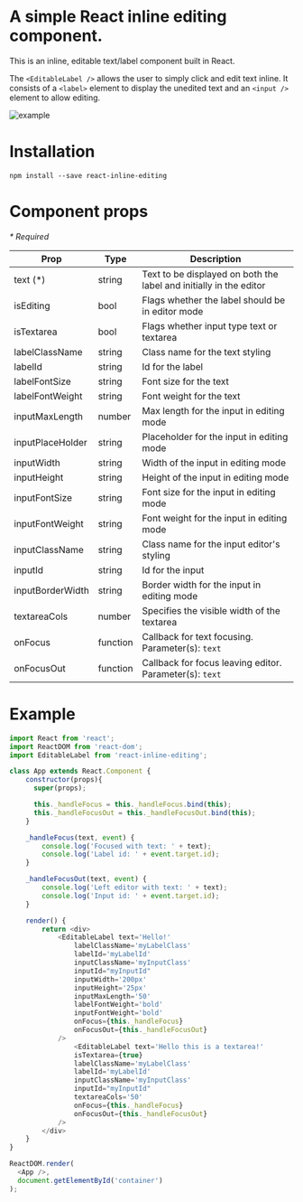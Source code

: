 # A simple React inline editing component.
This is an inline, editable text/label component built in React.

The `<EditableLabel />` allows the user to simply click and edit text inline. It consists of a `<label>` element to display the unedited text and an `<input />` element to allow editing.

![example](https://i.imgur.com/pvvQWU3.gif )

# Installation
`npm install --save react-inline-editing`

# Component props
_* Required_ 

| Prop | Type   | Description
| -----| -------| -------- |
| text (*)| string | Text to be displayed on both the label and initially in the editor |
| isEditing | bool | Flags whether the label should be in editor mode
| isTextarea | bool | Flags whether input type text or textarea
| labelClassName | string | Class name for the text styling
| labelId | string | Id for the label
| labelFontSize | string | Font size for the text 
| labelFontWeight | string | Font weight for the text
| inputMaxLength | number | Max length for the input in editing mode
| inputPlaceHolder | string | Placeholder for the input in editing mode
| inputWidth | string | Width of the input in editing mode
| inputHeight | string | Height of the input in editing mode
| inputFontSize | string | Font size for the input in editing mode
| inputFontWeight | string | Font weight for the input in editing mode 
| inputClassName | string | Class name for the input editor's styling
| inputId | string | Id for the input
| inputBorderWidth | string | Border width for the input in editing mode
| textareaCols | number | Specifies the visible width of the textarea
| onFocus | function | Callback for text focusing. Parameter(s): `text`
| onFocusOut | function | Callback for focus leaving editor. Parameter(s): `text`


# Example
```javascript
import React from 'react';
import ReactDOM from 'react-dom';
import EditableLabel from 'react-inline-editing';

class App extends React.Component {
    constructor(props){
      super(props);

      this._handleFocus = this._handleFocus.bind(this);
      this._handleFocusOut = this._handleFocusOut.bind(this);
    }

    _handleFocus(text, event) {
        console.log('Focused with text: ' + text);
        console.log('Label id: ' + event.target.id);        
    }

    _handleFocusOut(text, event) {
        console.log('Left editor with text: ' + text);
        console.log('Input id: ' + event.target.id);
    }

    render() {
        return <div>
            <EditableLabel text='Hello!'
                labelClassName='myLabelClass'
                labelId='myLabelId'
                inputClassName='myInputClass'
                inputId="myInputId"
                inputWidth='200px'
                inputHeight='25px'
                inputMaxLength='50'
                labelFontWeight='bold'
                inputFontWeight='bold'
                onFocus={this._handleFocus}
                onFocusOut={this._handleFocusOut}
            />
                <EditableLabel text='Hello this is a textarea!'
                isTextarea={true}
                labelClassName='myLabelClass'
                labelId='myLabelId'
                inputClassName='myInputClass'
                inputId="myInputId"
                textareaCols='50'
                onFocus={this._handleFocus}
                onFocusOut={this._handleFocusOut}
            />
        </div>
    }
}

ReactDOM.render(
  <App />,
  document.getElementById('container')
);
```
